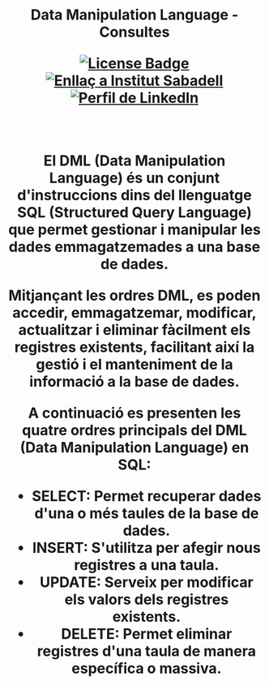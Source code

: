 <h1 align="center">Data Manipulation Language - Consultes
<div align="center">

<a href="https://github.com/victordomgs/Bases-de-Dades/blob/main/LICENSE"><img src="https://img.shields.io/github/license/abhisheknaiidu/awesome-github-profile-readme?color=2b9348" alt="License Badge"/></a>
<a href="https://agora.xtec.cat/ies-sabadell/"><img src="https://img.shields.io/badge/Institut%20Sabadell-Centre-%23FFD700" alt="Enllaç a Institut Sabadell"/></a>
<a href="https://www.linkedin.com/in/v%C3%ADctor-garc%C3%ADa-saiz-/"><img src="https://img.shields.io/badge/LinkedIn-Perfil-%230077B5" alt="Perfil de LinkedIn"/></a>
</a>

</div>

<br>

El **DML** (Data Manipulation Language) és un conjunt d'instruccions dins del llenguatge SQL (Structured Query Language) que permet gestionar i manipular les dades emmagatzemades a una base de dades.

Mitjançant les ordres DML, es poden accedir, emmagatzemar, modificar, actualitzar i eliminar fàcilment els registres existents, facilitant així la gestió i el manteniment de la informació a la base de dades.

A continuació es presenten les quatre ordres principals del DML (Data Manipulation Language) en SQL:

- **SELECT**: Permet recuperar dades d'una o més taules de la base de dades.
- **INSERT**: S'utilitza per afegir nous registres a una taula.
- **UPDATE**: Serveix per modificar els valors dels registres existents.
- **DELETE**: Permet eliminar registres d'una taula de manera específica o massiva.
